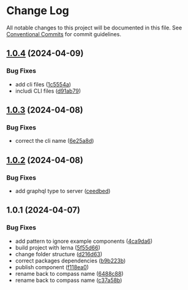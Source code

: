 # Change Log

All notable changes to this project will be documented in this file.
See [Conventional Commits](https://conventionalcommits.org) for commit guidelines.

## [1.0.4](https://github.com/diego-cecatto/Compass/compare/@compass-docgen/server@1.0.3...@compass-docgen/server@1.0.4) (2024-04-09)


### Bug Fixes

* add cli files ([1c5554a](https://github.com/diego-cecatto/Compass/commit/1c5554a3a56197a7722e9c7774989fb1dee830cc))
* includi CLI files ([d91ab79](https://github.com/diego-cecatto/Compass/commit/d91ab79c0fd29f70c8031ee79a3e2f8312dc8464))





## [1.0.3](https://github.com/diego-cecatto/Compass/compare/@compass-docgen/server@1.0.2...@compass-docgen/server@1.0.3) (2024-04-08)


### Bug Fixes

* correct the cli name ([6e25a8d](https://github.com/diego-cecatto/Compass/commit/6e25a8d8fc175a13f9037f05889fa67db9d0cdd6))





## [1.0.2](https://github.com/diego-cecatto/Compass/compare/@compass-docgen/server@1.0.1...@compass-docgen/server@1.0.2) (2024-04-08)


### Bug Fixes

* add graphql type to server ([ceedbed](https://github.com/diego-cecatto/Compass/commit/ceedbedc236d058afc36d39764044d8d83c62267))





## 1.0.1 (2024-04-07)


### Bug Fixes

* add pattern to ignore example components ([4ca9da6](https://github.com/diego-cecatto/Compass/commit/4ca9da6cb274c79dd14afa7355ceeda95b0961e7))
* build project with lerna ([5f55d66](https://github.com/diego-cecatto/Compass/commit/5f55d666bab0b0f1036b0f96685fc84f65c7911f))
* change folder structure ([d216d63](https://github.com/diego-cecatto/Compass/commit/d216d6303abcc2dbf429d5145086d36812810d1f))
* correct packages dependencies ([b9b223b](https://github.com/diego-cecatto/Compass/commit/b9b223ba34a378f0bfe0c559e1cb8e6d31e51060))
* publish component ([f118ea0](https://github.com/diego-cecatto/Compass/commit/f118ea0a4e3375c8948e47e440c7a89b5abb3087))
* rename back to compass name ([6488c88](https://github.com/diego-cecatto/Compass/commit/6488c88617b21d1471a7fa8710bc626cbd08bec4))
* rename back to compass name ([c37a58b](https://github.com/diego-cecatto/Compass/commit/c37a58b74b498fc697820b545d1d86a1b9c1f49e))
